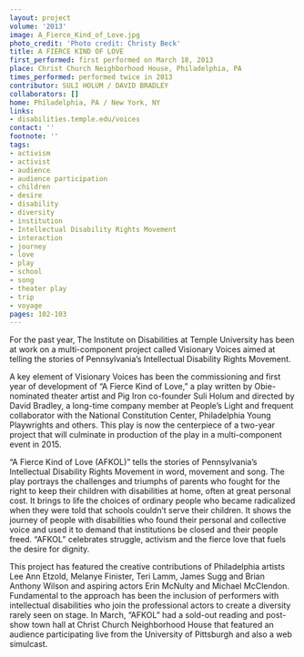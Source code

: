 ```yaml
---
layout: project
volume: '2013'
image: A_Fierce_Kind_of_Love.jpg
photo_credit: 'Photo credit: Christy Beck'
title: A FIERCE KIND OF LOVE
first_performed: first performed on March 18, 2013
place: Christ Church Neighborhood House, Philadelphia, PA
times_performed: performed twice in 2013
contributor: SULI HOLUM / DAVID BRADLEY
collaborators: []
home: Philadelphia, PA / New York, NY
links:
- disabilities.temple.edu/voices
contact: ''
footnote: ''
tags:
- activism
- activist
- audience
- audience participation
- children
- desire
- disability
- diversity
- institution
- Intellectual Disability Rights Movement
- interaction
- journey
- love
- play
- school
- song
- theater play
- trip
- voyage
pages: 102-103
---
```


For the past year, The Institute on Disabilities at Temple University has been at work on a multi-component project called Visionary Voices aimed at telling the stories of Pennsylvania’s Intellectual Disability Rights Movement.

A key element of Visionary Voices has been the commissioning and first year of development of “A Fierce Kind of Love,” a play written by Obie-nominated theater artist and Pig Iron co-founder Suli Holum and directed by David Bradley, a long-time company member at People’s Light and frequent collaborator with the National Constitution Center, Philadelphia Young Playwrights and others. This play is now the centerpiece of a two-year project that will culminate in production of the play in a multi-component event in 2015.

“A Fierce Kind of Love (AFKOL)” tells the stories of Pennsylvania’s Intellectual Disability Rights Movement in word, movement and song. The play portrays the challenges and triumphs of parents who fought for the right to keep their children with disabilities at home, often at great personal cost. It brings to life the choices of ordinary people who became radicalized when they were told that schools couldn’t serve their children. It shows the journey of people with disabilities who found their personal and collective voice and used it to demand that institutions be closed and their people freed. “AFKOL” celebrates struggle, activism and the fierce love that fuels the desire for dignity.

This project has featured the creative contributions of Philadelphia artists Lee Ann Etzold, Melanye Finister, Teri Lamm, James Sugg and Brian Anthony Wilson and aspiring actors Erin McNulty and Michael McClendon. Fundamental to the approach has been the inclusion of performers with intellectual disabilities who join the professional actors to create a diversity rarely seen on stage. In March, “AFKOL” had a sold-out reading and post-show town hall at Christ Church Neighborhood House that featured an audience participating live from the University of Pittsburgh and also a web simulcast.
